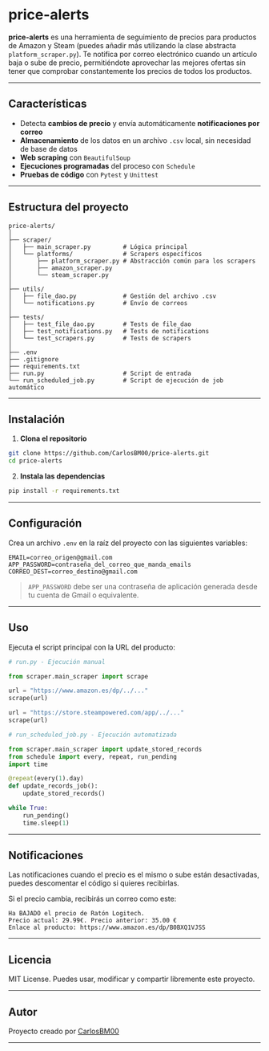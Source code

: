 
# price-alerts

**price-alerts** es una herramienta de seguimiento de precios para productos de Amazon y Steam (puedes añadir más utilizando la clase abstracta `platform_scraper.py`). Te notifica por correo electrónico cuando un artículo baja o sube de precio, permitiéndote aprovechar las mejores ofertas sin tener que comprobar constantemente los precios de todos los productos.

---

## Características

- Detecta **cambios de precio** y envía automáticamente **notificaciones por correo**
- **Almacenamiento** de los datos en un archivo `.csv` local, sin necesidad de base de datos
- **Web scraping** con `BeautifulSoup`
- **Ejecuciones programadas** del proceso con `Schedule`
- **Pruebas de código** con `Pytest` y `Unittest`

---

## Estructura del proyecto

```
price-alerts/
│
├── scraper/
│   ├── main_scraper.py         # Lógica principal
│   └── platforms/              # Scrapers específicos
│       ├── platform_scraper.py # Abstracción común para los scrapers
│       ├── amazon_scraper.py
│       └── steam_scraper.py
│
├── utils/
│   ├── file_dao.py             # Gestión del archivo .csv
│   └── notifications.py        # Envío de correos
│
├── tests/
│   ├── test_file_dao.py        # Tests de file_dao
│   ├── test_notifications.py   # Tests de notifications
│   └── test_scrapers.py        # Tests de scrapers
│
├── .env                       
├── .gitignore
├── requirements.txt
├── run.py                      # Script de entrada
└── run_scheduled_job.py        # Script de ejecución de job automático
```
---

## Instalación

1. **Clona el repositorio**

```bash
git clone https://github.com/CarlosBM00/price-alerts.git
cd price-alerts
```

2. **Instala las dependencias**

```bash
pip install -r requirements.txt
```

---

## Configuración

Crea un archivo `.env` en la raíz del proyecto con las siguientes variables:

```
EMAIL=correo_origen@gmail.com
APP_PASSWORD=contraseña_del_correo_que_manda_emails
CORREO_DEST=correo_destino@gmail.com
```

> `APP_PASSWORD` debe ser una contraseña de aplicación generada desde tu cuenta de Gmail o equivalente.

---

## Uso

Ejecuta el script principal con la URL del producto:

```python
# run.py - Ejecución manual

from scraper.main_scraper import scrape

url = "https://www.amazon.es/dp/../..."
scrape(url)

url = "https://store.steampowered.com/app/../..."
scrape(url)

# run_scheduled_job.py - Ejecución automatizada

from scraper.main_scraper import update_stored_records
from schedule import every, repeat, run_pending
import time

@repeat(every(1).day)
def update_records_job():
    update_stored_records()

while True:
    run_pending()
    time.sleep(1)
```

---

## Notificaciones
Las notificaciones cuando el precio es el mismo o sube están desactivadas, puedes descomentar el código si quieres recibirlas. 

Si el precio cambia, recibirás un correo como este:

```
Ha BAJADO el precio de Ratón Logitech.
Precio actual: 29.99€. Precio anterior: 35.00 €
Enlace al producto: https://www.amazon.es/dp/B0BXQ1VJSS
```

---

## Licencia

MIT License. Puedes usar, modificar y compartir libremente este proyecto.

---

## Autor

Proyecto creado por [CarlosBM00](https://github.com/CarlosBM00)

---
